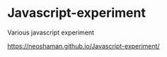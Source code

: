 # Javascript-experiment
Various javascript experiment 

https://neoshaman.github.io/Javascript-experiment/
